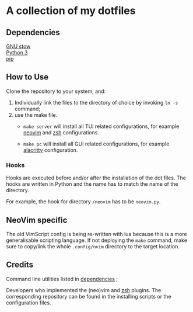 # A collection of my dotfiles  

## Dependencies

[GNU stow](https://www.gnu.org/software/stow/)  
[Python 3](https://www.python.org/)  
[pip](https://pypi.org/project/pip/)

## How to Use
Clone the repository to your system, and:
1. Individually link the files to the directory of choice by invoking `ln -s`
command;
2. use the make file.  
    * `make server` will install all TUI related configurations, for example 
    [neovim][nvim] and [zsh][zsh] configurations.  

    * `make pc` will install all GUI related configurations, for example 
    [alacritty][alacritty] configuration.

### Hooks
Hooks are executed before and/or after the installation of the dot files. The
hooks are written in Python and the name has to match the name of the directory.

For example, the hook for directory `/neovim` has to be `neovim.py`.


## NeoVim specific
The old VimScript config is being re-written with lua because this is a more
generalisable scripting language. If not deploying the `make` command, make sure
to copy/link the whole `.config/nvim` directory to the target location.

## Credits
Command line utilities listed in [dependencies](Dependencies) ;

Developers who implemented the (neo)vim and [zsh][zsh] plugins. The
corresponding repository can be found in the installing scripts or the
configuration files.

[nvim]: https://neovim.io/
[zsh]: https://www.zsh.org/
[alacritty]: https://github.com/alacritty/alacritty
